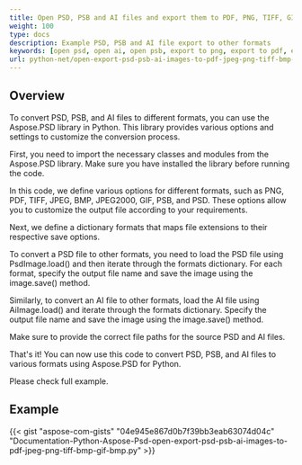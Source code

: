 ```yaml
---
title: Open PSD, PSB and AI files and export them to PDF, PNG, TIFF, GIF, BMP, JPEG
weight: 100
type: docs
description: Example PSD, PSB and AI file export to other formats
keywords: [open psd, open ai, open psb, export to png, export to pdf, export to jpeg, export to tiff, psd api, python, code sample]
url: python-net/open-export-psd-psb-ai-images-to-pdf-jpeg-png-tiff-bmp-gif-bmp/
---
```


## **Overview**
To convert PSD, PSB, and AI files to different formats, you can use the Aspose.PSD library in Python. This library provides various options and settings to customize the conversion process.

First, you need to import the necessary classes and modules from the Aspose.PSD library. Make sure you have installed the library before running the code.

In this code, we define various options for different formats, such as PNG, PDF, TIFF, JPEG, BMP, JPEG2000, GIF, PSB, and PSD. These options allow you to customize the output file according to your requirements.

Next, we define a dictionary formats that maps file extensions to their respective save options.

To convert a PSD file to other formats, you need to load the PSD file using PsdImage.load() and then iterate through the formats dictionary. For each format, specify the output file name and save the image using the image.save() method.

Similarly, to convert an AI file to other formats, load the AI file using AiImage.load() and iterate through the formats dictionary. Specify the output file name and save the image using the image.save() method.

Make sure to provide the correct file paths for the source PSD and AI files.

That's it! You can now use this code to convert PSD, PSB, and AI files to various formats using Aspose.PSD for Python.

Please check full example.

## **Example**
{{< gist "aspose-com-gists" "04e945e867d0b7f39bb3eab63074d04c" "Documentation-Python-Aspose-Psd-open-export-psd-psb-ai-images-to-pdf-jpeg-png-tiff-bmp-gif-bmp.py" >}}